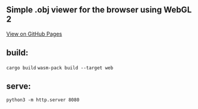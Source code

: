 ## Simple .obj viewer for the browser using WebGL 2

<a href="https://brtkkndrl.github.io/rust_webgl/">View on GitHub Pages</a>

## build:

```cargo build```
```wasm-pack build --target web```

## serve:

```python3 -m http.server 8080```
